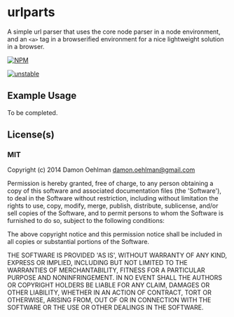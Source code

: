 # urlparts

A simple url parser that uses the core node parser in a node environment,
and an `<a>` tag in a browserified environment for a nice lightweight
solution in a browser.


[![NPM](https://nodei.co/npm/urlparts.png)](https://nodei.co/npm/urlparts/)

[![unstable](https://img.shields.io/badge/stability-unstable-yellowgreen.svg)](https://github.com/dominictarr/stability#unstable) 

## Example Usage

To be completed.

## License(s)

### MIT

Copyright (c) 2014 Damon Oehlman <damon.oehlman@gmail.com>

Permission is hereby granted, free of charge, to any person obtaining
a copy of this software and associated documentation files (the
'Software'), to deal in the Software without restriction, including
without limitation the rights to use, copy, modify, merge, publish,
distribute, sublicense, and/or sell copies of the Software, and to
permit persons to whom the Software is furnished to do so, subject to
the following conditions:

The above copyright notice and this permission notice shall be
included in all copies or substantial portions of the Software.

THE SOFTWARE IS PROVIDED 'AS IS', WITHOUT WARRANTY OF ANY KIND,
EXPRESS OR IMPLIED, INCLUDING BUT NOT LIMITED TO THE WARRANTIES OF
MERCHANTABILITY, FITNESS FOR A PARTICULAR PURPOSE AND NONINFRINGEMENT.
IN NO EVENT SHALL THE AUTHORS OR COPYRIGHT HOLDERS BE LIABLE FOR ANY
CLAIM, DAMAGES OR OTHER LIABILITY, WHETHER IN AN ACTION OF CONTRACT,
TORT OR OTHERWISE, ARISING FROM, OUT OF OR IN CONNECTION WITH THE
SOFTWARE OR THE USE OR OTHER DEALINGS IN THE SOFTWARE.
